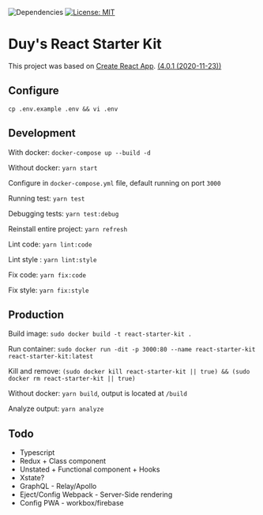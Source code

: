 ![Dependencies](https://david-dm.org/huynhducduy/react-starter-kit.svg)
[![License: MIT](https://img.shields.io/badge/License-MIT-yellow.svg)](https://opensource.org/licenses/MIT)

# Duy's React Starter Kit

This project was based on [Create React App](https://github.com/facebook/create-react-app). [(4.0.1 (2020-11-23))](https://github.com/facebook/create-react-app/blob/master/CHANGELOG.md)

## Configure

`cp .env.example .env && vi .env`

## Development

With docker: `docker-compose up --build -d`

Without docker: `yarn start`

Configure in `docker-compose.yml` file, default running on port `3000`

Running test: `yarn test`

Debugging tests: `yarn test:debug`

Reinstall entire project: `yarn refresh`

Lint code: `yarn lint:code`

Lint style : `yarn lint:style`

Fix code: `yarn fix:code`

Fix style: `yarn fix:style`

## Production

Build image: `sudo docker build -t react-starter-kit .`

Run container: `sudo docker run -dit -p 3000:80 --name react-starter-kit react-starter-kit:latest`

Kill and remove: `(sudo docker kill react-starter-kit || true) && (sudo docker rm react-starter-kit || true)`

Without docker: `yarn build`, output is located at `/build`

Analyze output: `yarn analyze`

## Todo

- Typescript
- Redux + Class component
- Unstated + Functional component + Hooks
- Xstate?
- GraphQL - Relay/Apollo
- Eject/Config Webpack - Server-Side rendering
- Config PWA - workbox/firebase
